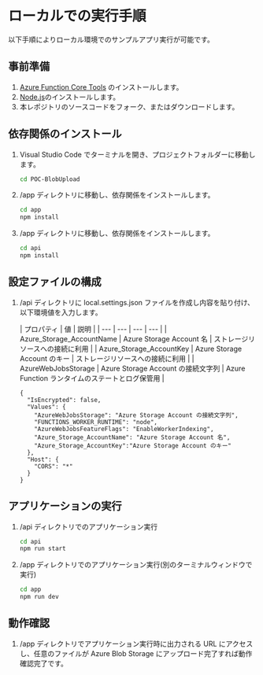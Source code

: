 # ローカルでの実行手順
以下手順によりローカル環境でのサンプルアプリ実行が可能です。

## 事前準備
1. [Azure Function Core Tools](https://learn.microsoft.com/en-us/azure/azure-functions/functions-run-local?tabs=windows%2Cisolated-process%2Cnode-v4%2Cpython-v2%2Chttp-trigger%2Ccontainer-apps&pivots=programming-language-csharp) のインストールします。
1. [Node.js](https://nodejs.org/en/download)のインストールします。
1. 本レポジトリのソースコードをフォーク、またはダウンロードします。

## 依存関係のインストール
1. Visual Studio Code でターミナルを開き、プロジェクトフォルダーに移動します。
    ```Bash
    cd POC-BlobUpload
    ```
1. /app ディレクトリに移動し、依存関係をインストールします。
    ```Bash
    cd app
    npm install
    ```
1. /app ディレクトリに移動し、依存関係をインストールします。
    ```Bash
    cd api
    npm install
    ```

## 設定ファイルの構成
1. /api ディレクトリに local.settings.json ファイルを作成し内容を貼り付け、以下環境値を入力します。

    | プロパティ | 値 | 説明 |
    | --- | --- | --- | --- |
    | Azure_Storage_AccountName | Azure Storage Account 名 | ストレージリソースへの接続に利用 |
    | Azure_Storage_AccountKey	| Azure Storage Account のキー | ストレージリソースへの接続に利用 |
    | AzureWebJobsStorage | Azure Storage Account の接続文字列 | Azure Function ランタイムのステートとログ保管用 |

    ```
    {
      "IsEncrypted": false,
      "Values": {
        "AzureWebJobsStorage": "Azure Storage Account の接続文字列",
        "FUNCTIONS_WORKER_RUNTIME": "node",
        "AzureWebJobsFeatureFlags": "EnableWorkerIndexing",
        "Azure_Storage_AccountName": "Azure Storage Account 名",
        "Azure_Storage_AccountKey":"Azure Storage Account のキー"
      },
      "Host": {
        "CORS": "*"
      }
    }
    ```

## アプリケーションの実行
1. /api ディレクトリでのアプリケーション実行
    ```Bash
    cd api
    npm run start
    ```

1. /app ディレクトリでのアプリケーション実行(別のターミナルウィンドウで実行)
    ```Bash
    cd app
    npm run dev
    ```

## 動作確認
1. /app ディレクトリでアプリケーション実行時に出力される URL にアクセスし、任意のファイルが Azure Blob Storage にアップロード完了すれば動作確認完了です。